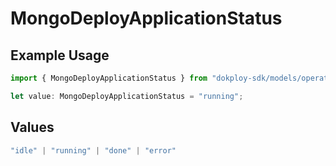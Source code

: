 # MongoDeployApplicationStatus

## Example Usage

```typescript
import { MongoDeployApplicationStatus } from "dokploy-sdk/models/operations";

let value: MongoDeployApplicationStatus = "running";
```

## Values

```typescript
"idle" | "running" | "done" | "error"
```